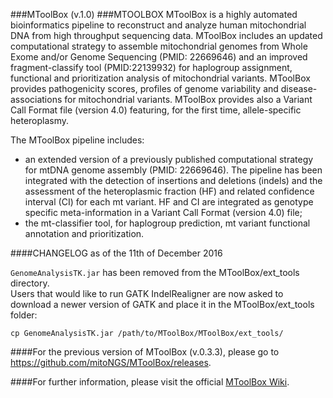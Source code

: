 ###MToolBox (v.1.0)
###MTOOLBOX
MToolBox is a highly automated bioinformatics pipeline to reconstruct and analyze human mitochondrial DNA from high throughput sequencing data. MToolBox includes an updated computational strategy to assemble mitochondrial genomes from Whole Exome and/or Genome Sequencing (PMID: 22669646) and an improved fragment-classify tool (PMID:22139932) for haplogroup assignment, functional and prioritization analysis of mitochondrial variants. MToolBox provides pathogenicity scores, profiles of genome variability and disease-associations for mitochondrial variants. MToolBox provides also a Variant Call Format file (version 4.0) featuring, for the first time, allele-specific heteroplasmy.  
  
The MToolBox pipeline includes:

- an extended version of a previously published computational strategy for mtDNA genome assembly (PMID: 22669646). The pipeline has been integrated with the detection of insertions and deletions (indels) and the assessment of the heteroplasmic fraction (HF) and related confidence interval (CI) for each mt variant. HF and CI are integrated as genotype specific meta-information in a Variant Call Format (version 4.0) file;
- the mt-classifier tool, for haplogroup prediction, mt variant functional annotation and prioritization.

####CHANGELOG as of the 11th of December 2016

`GenomeAnalysisTK.jar` has been removed from the MToolBox/ext_tools directory.  
Users that would like to run GATK IndelRealigner are now asked to download a newer version of GATK and place it in the
MToolBox/ext_tools folder:

```
cp GenomeAnalysisTK.jar /path/to/MToolBox/MToolBox/ext_tools/
```

####For the previous version of MToolBox (v.0.3.3), please go to https://github.com/mitoNGS/MToolBox/releases.

####For further information, please visit the official [MToolBox Wiki](https://github.com/mitoNGS/MToolBox/wiki).

